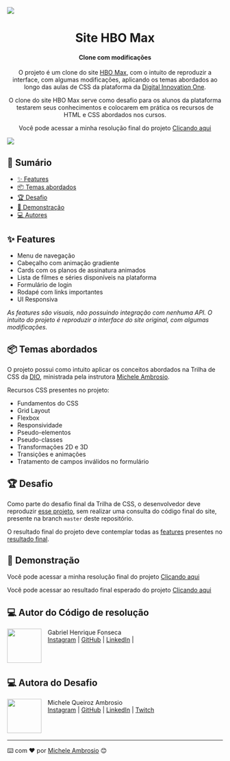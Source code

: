<img src="assets/images/readme-images/cover.png">

<h1 align="center">Site HBO Max</h1>
<h4 align="center">Clone com modificações</h4>

<p align="center">
  O projeto é um clone do site <a href="https://www.hbomax.com/br/pt">HBO Max</a>, com o intuito de reproduzir a interface, com algumas modificações, aplicando os temas abordados ao longo das aulas de CSS da plataforma da <a href="https://dio.me">Digital Innovation One</a>.
</p>
<p align="center">
  O clone do site HBO Max serve como desafio para os alunos da plataforma testarem seus conhecimentos e colocarem em prática os recursos de HTML e CSS abordados nos cursos.
</p>

<p align="center">
Você pode acessar a minha resolução final do projeto <a href="https://ogabrielfonseca.github.io/Desafio-Final-CSS/">Clicando aqui</a>
</p>

<a href="https://micheleambrosio.github.io/hbomax/">
  <img src="assets/images/readme-images/cover-2.png">
</a>

## 📎 Sumário

- [✨ Features](#features)
- [📦 Temas abordados](#topics)
- [🏆 Desafio](#challenges)
- [🌈 Demonstração](#demo)
- [💻 Autores](#author)

<h2 id="features">✨ Features</h2>

- Menu de navegação
- Cabeçalho com animação gradiente
- Cards com os planos de assinatura animados
- Lista de filmes e séries disponíveis na plataforma
- Formulário de login
- Rodapé com links importantes
- UI Responsiva

*As features são visuais, não possuindo integração com nenhuma API. O intuito do projeto é reproduzir a interface do site original, com algumas modificações.*

<h2 id="topics">📦 Temas abordados</h2>

O projeto possui como intuito aplicar os conceitos abordados na Trilha de CSS da <a href="https://dio.me">DIO</a>, ministrada pela instrutora <a href="https://github.com/micheleambrosio">Michele Ambrosio</a>.

Recursos CSS presentes no projeto:

- Fundamentos do CSS
- Grid Layout
- Flexbox
- Responsividade
- Pseudo-elementos
- Pseudo-classes
- Transformações 2D e 3D
- Transições e animações
- Tratamento de campos inválidos no formulário

<h2 id="challenges">🏆 Desafio</h2>

Como parte do desafio final da Trilha de CSS, o desenvolvedor deve reproduzir [esse projeto](https://micheleambrosio.github.io/hbomax/), sem realizar uma consulta do código final do site, presente na branch `master` deste repositório.

O resultado final do projeto deve contemplar todas as [features](#features) presentes no <a href="https://micheleambrosio.github.io/hbomax/">resultado final</a>.


<h2 id="demo">🌈 Demonstração</h2>

<p>
Você pode acessar a minha resolução final do projeto <a href="https://ogabrielfonseca.github.io/Desafio-Final-CSS/">Clicando aqui</a> 
</p>

<p>
Você pode acessar ao resultado final esperado do projeto <a href="https://micheleambrosio.github.io/hbomax/">Clicando aqui</a>
</p>

<h2 id="author">💻 Autor do Código de resolução</h2>
<p>
    <img align=left margin=10 width=80 src="https://avatars.githubusercontent.com/u/91344667?v=4"/>
    <p>&nbsp&nbsp&nbspGabriel Henrique Fonseca<br>
    &nbsp&nbsp&nbsp<a href="http://instagram.com/gabriel_hfonseca">Instagram</a>&nbsp;|&nbsp;<a href="https://github.com/OGabrielFonseca">GitHub</a>&nbsp;|&nbsp;<a href="https://www.linkedin.com/in/gabriel-henrique-fonseca/">LinkedIn</a>&nbsp;|&nbsp;</p>

<br/><br/>
<p>
<h2 id="author">💻 Autora do Desafio</h2>
<p>
    <img align=left margin=10 width=80 src="https://avatars.githubusercontent.com/u/55519539?v=4"/>
    <p>&nbsp&nbsp&nbspMichele Queiroz Ambrosio<br>
    &nbsp&nbsp&nbsp<a href="http://instagram.com/programi_">Instagram</a>&nbsp;|&nbsp;<a href="https://github.com/micheleambrosio">GitHub</a>&nbsp;|&nbsp;<a href="https://www.linkedin.com/in/michele-ambrosio-a4899661/">LinkedIn</a>&nbsp;|&nbsp;<a href="https://www.twitch.tv/michele_ambrosio">Twitch</a></p>
</p>
<br/><br/>
<p>

---
⌨️ com ❤️ por [Michele Ambrosio](https://github.com/micheleambrosio) 😊
